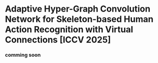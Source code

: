 # Adaptive Hyper-Graph Convolution Network for Skeleton-based Human Action Recognition with Virtual Connections [ICCV 2025]
### comming soon
